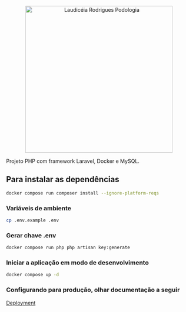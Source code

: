 <p align="center">
  <a href="https://laudiceiapodologia.com" target="_blank">
    <img src="src/assets/images/logo.png" width="400" alt="Laudicéia Rodrigues Podologia">
  </a>
</p>

Projeto PHP com framework Laravel, Docker e MySQL.

## Para instalar as dependências

```bash
docker compose run composer install --ignore-platform-reqs
```

### Variáveis de ambiente

```bash
cp .env.example .env
```

### Gerar chave .env

```bash
docker compose run php php artisan key:generate
```

### Iniciar a aplicação em modo de desenvolvimento

```bash
docker compose up -d
```

### Configurando para produção, olhar documentação a seguir

 <a href="https://laravel.com/docs/9.x/deployment" target="_blank">
    Deployment
</a>
